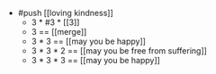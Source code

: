 - #push [[loving kindness]]
  - 3 * #3 * [[3]]
  - 3 == [[merge]]
  - 3 * 3 == [[may you be happy]]
  - 3 * 3 * 2 == [[may you be free from suffering]]
  - 3 * 3 * 3 == [[may you be happy]]
